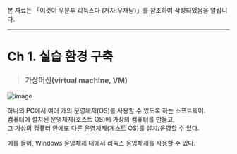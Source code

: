 본 자료는 「이것이 우분투 리눅스다 (저자:우재남)」를 참조하여 작성되었음을 알립니다.

---

# Ch 1. 실습 환경 구축

> <h3>가상머신(virtual machine, VM)</h3>

![image](https://user-images.githubusercontent.com/43658658/138982840-8637ae05-22ad-493b-aaac-6767b238a40f.png)

하나의 PC에서 여러 개의 운영체제(OS)를 사용할 수 있도록 하는 소프트웨어.   
컴퓨터에 설치된 운영체제(호스트 OS)에 가상의 컴퓨터를 만들고,   
그 가상의 컴퓨터 안에또 다른 운영체제(게스트 OS)를 설치/운영할 수 있다.

예를 들어, Windows 운영체제 내에서 리눅스 운영체제를 사용할 수 있다.

